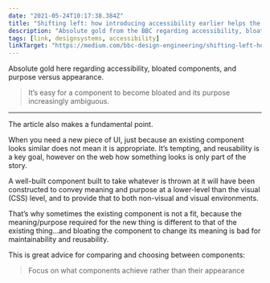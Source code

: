 ```yaml
---
date: "2021-05-24T10:17:38.384Z"
title: "Shifting left: how introducing accessibility earlier helps the BBC’s design system (by Sophie Beaumont)"
description: "Absolute gold from the BBC regarding accessibility, bloated components, and purpose versus appearance."
tags: [link, designsystems, accessibility]
linkTarget: "https://medium.com/bbc-design-engineering/shifting-left-how-introducing-accessibility-earlier-helps-the-bbcs-design-system-716ec5cfbcd8"
---
```

Absolute gold here regarding accessibility, bloated components, and purpose versus appearance.

> It’s easy for a component to become bloated and its purpose increasingly ambiguous.
---

The article also makes a fundamental point.

When you need a new piece of UI, just because an existing component looks similar does not mean it is appropriate. It’s tempting, and reusability is a key goal, however on the web how something looks is only part of the story. 

A well-built component built to take whatever is thrown at it will have been constructed to convey meaning and purpose at a lower-level than the visual (CSS) level, and to provide that to both non-visual and visual environments.

That’s why sometimes the existing component is not a fit, because the meaning/purpose required for the new thing is different to that of the existing thing…and bloating the component to change its meaning is bad for maintainability and reusability.

This is great advice for comparing and choosing between components:

> Focus on what components achieve rather than their appearance
